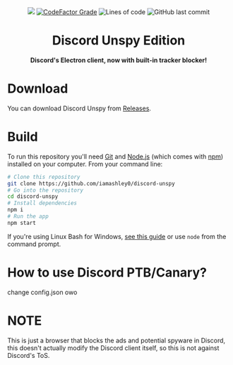 <div align="center">
 
<img src="https://user-images.githubusercontent.com/65588168/163461090-8a8f6876-a5b3-4d3e-8c6a-1f1be4993f76.png">
<a href="https://www.codefactor.io/repository/github/iamashley0/discord-desktop"><img alt="CodeFactor Grade" src="https://img.shields.io/codefactor/grade/github/iamashley0/discord-desktop"></a>
<img alt="Lines of code" src="https://img.shields.io/tokei/lines/github/iamashley0/discord-desktop">
 <img alt="GitHub last commit" src="https://img.shields.io/github/last-commit/iamashley0/discord-desktop">

# Discord Unspy Edition

**Discord's Electron client, now with built-in tracker blocker!**

</div>

# Download

You can download Discord Unspy from [Releases](https://github.com/iamashley0/discord-desktop/releases).

# Build

To run this repository you'll need [Git](https://git-scm.com/) and [Node.js](https://nodejs.org/en/download) (which comes with [npm](https://npmjs.com/)) installed on your computer. From your command line:

```bash
# Clone this repository
git clone https://github.com/iamashley0/discord-unspy
# Go into the repository
cd discord-unspy
# Install dependencies
npm i
# Run the app
npm start
```

If you're using Linux Bash for Windows, [see this guide](https://www.howtogeek.com/261575/how-to-run-graphical-linux-desktop-applications-from-windows-10s-bash-shell) or use `node` from the command prompt.

# How to use Discord PTB/Canary?

change config.json owo

# NOTE

This is just a browser that blocks the ads and potential spyware in Discord, this doesn't actually modify the Discord client itself, so this is not against Discord's ToS.
